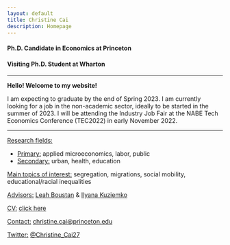 ```yaml
---
layout: default
title: Christine Cai
description: Homepage
---
```


#### Ph.D. Candidate in Economics at Princeton
#### Visiting Ph.D. Student at Wharton

<hr />

<strong>Hello! Welcome to my website!</strong>

I am expecting to graduate by the end of Spring 2023. I am currently looking for a job in the non-academic sector, ideally to be started in the summer of 2023. I will be attending the Industry Job Fair at the NABE Tech Economics Conference (TEC2022) in early November 2022.

<hr />


<u>Research fields:</u>
* <u>Primary:</u> applied microeconomics, labor, public
* <u>Secondary:</u> urban, health, education
			
<u>Main topics of interest:</u> segregation, migrations, social mobility, educational/racial inequalities

<u>Advisors:</u> <a href="https://scholar.princeton.edu/lboustan/home">Leah Boustan</a> & <a href="https://scholar.princeton.edu/kuziemko/home">Ilyana Kuziemko</a>
	
<u>CV:</u> <a href="/assets/pdf/Christine_Cai_CV.pdf">click here</a>

<u>Contact:</u> <a href="mailto:christine.cai@princeton.edu">christine.cai@princeton.edu</a>

<u>Twitter:</u> <a href="https://twitter.com/Christine_Cai27">@Christine_Cai27</a>
